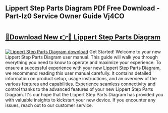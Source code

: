 ## Lippert Step Parts Diagram PDf Free Download - Part-lz0 Service Owner Guide Vj4CO

# <h2><a href="http://dfiyam0.blite.top/?on=Lippert+Step+Parts+Diagram">🔗Download New 👉🔴 Lippert Step Parts Diagram</a></h2>

[![Lippert Step Parts Diagram download](https://i.imgur.com/lujVjoI.png)](http://dfiyam0.blite.top/?on=Lippert+Step+Parts+Diagram)
Get Started! Welcome to your new Lippert Step Parts Diagram user manual. This guide will walk you through everything you need to know to operate and maximize your experience. To ensure a successful experience with your new Lippert Step Parts Diagram, we recommend reading this user manual carefully. It contains detailed information on product setup, usage instructions, and an overview of the various features and capabilities. Experience seamless connectivity and control thanks to the advanced features of your new Lippert Step Parts Diagram. It's our hope that the Lippert Step Parts Diagram has provided you with valuable insights to kickstart your new device. If you encounter any issues, reach out to our customer service.
